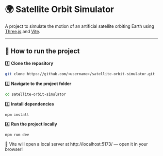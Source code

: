 # 🌍 Satellite Orbit Simulator

A project to simulate the motion of an artificial satellite orbiting Earth using [Three.js](https://threejs.org/) and [Vite](https://vitejs.dev/).

---

## 📌 How to run the project

1️⃣ **Clone the repository**

```bash
git clone https://github.com/<username>/satellite-orbit-simulator.git
```
2️⃣ **Navigate to the project folder**

```bash
cd satellite-orbit-simulator
```
3️⃣ **Install dependencies**

```bash
npm install
```
4️⃣ **Run the project locally**

```bash
npm run dev
```

🔗 Vite will open a local server at http://localhost:5173/ — open it in your browser!

